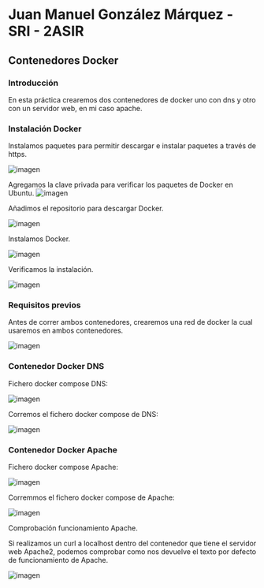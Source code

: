 # Juan Manuel González Márquez - SRI - 2ASIR
## Contenedores Docker
### Introducción
En esta práctica crearemos dos contenedores de docker uno con dns y otro con un servidor web, en mi caso apache.
### Instalación Docker
Instalamos paquetes para permitir descargar e instalar paquetes a través de https.

![imagen](https://github.com/CrqzyRod/SRI2T-Docker/assets/122454007/c2784c2f-5d08-401e-ade2-5a558b63b777)

Agregamos la clave privada para verificar los paquetes de Docker en Ubuntu.
![imagen](https://github.com/CrqzyRod/SRI2T-Docker/assets/122454007/b43739f7-74f1-43b5-8313-a0de4b5885d8)

Añadimos el repositorio para descargar Docker.

![imagen](https://github.com/CrqzyRod/SRI2T-Docker/assets/122454007/b94f241f-02bf-4c09-8851-a31a49d76ab3)

Instalamos Docker.

![imagen](https://github.com/CrqzyRod/SRI2T-Docker/assets/122454007/d9be94bb-180c-4172-97ae-396a21a34939)

Verificamos la instalación.

![imagen](https://github.com/CrqzyRod/SRI2T-Docker/assets/122454007/f68addc9-6668-431d-b820-0fc861bd6707)

### Requisitos previos
Antes de correr ambos contenedores, crearemos una red de docker la cual usaremos en ambos contenedores.

![imagen](https://github.com/CrqzyRod/SRI2T-Docker/assets/122454007/dd6d67ff-b0f2-4cff-9528-03bf9e8f7548)

### Contenedor Docker DNS

Fichero docker compose DNS:

![imagen](https://github.com/CrqzyRod/SRI2T-Docker/assets/122454007/d4d49776-a0af-46c2-b1db-b617a66937a0)

Corremos el fichero docker compose de DNS:

![imagen](https://github.com/CrqzyRod/SRI2T-Docker/assets/122454007/72fd5997-6754-40cc-b642-a38bdfde4a9c)

### Contenedor Docker Apache

Fichero docker compose Apache:

![imagen](https://github.com/CrqzyRod/SRI2T-Docker/assets/122454007/9c28317a-53ef-48b5-b3f0-b27f843f9c11)

Corremmos el fichero docker compose de Apache:

![imagen](https://github.com/CrqzyRod/SRI2T-Docker/assets/122454007/0d4ff4b4-5051-4a47-be64-c9ced0cbffee)

Comprobación funcionamiento Apache.

Si realizamos un curl a localhost dentro del contenedor que tiene el servidor web Apache2, podemos comprobar como nos devuelve el texto por defecto de funcionamiento de Apache.

![imagen](https://github.com/CrqzyRod/SRI2T-Docker/assets/122454007/7cacdce0-d37a-401d-92e9-67e0501bddfb)
